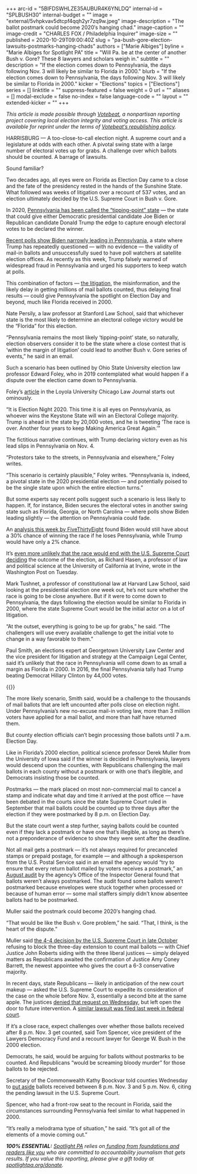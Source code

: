 +++
arc-id = "5BIFDSWHLZE35AUBUR4K6YNLDQ"
internal-id = "SPLBUSH30"
internal-budget = ""
image = "external/5vhpkvav5dtcpf4qqh2yr7zq9w.jpeg"
image-description = "The ballot postmark could become 2020′s hanging chad."
image-caption = ""
image-credit = "CHARLES FOX / Philadelphia Inquirer"
image-size = ""
published = 2020-10-29T09:00:40Z
slug = "pa-bush-gore-election-lawsuits-postmarks-hanging-chads"
authors = ["Marie Albiges"]
byline = "Marie Albiges for Spotlight PA"
title = "Will Pa. be at the center of another Bush v. Gore? These 8 lawyers and scholars weigh in."
subtitle = ""
description = "If the election comes down to Pennsylvania, the days following Nov. 3 will likely be similar to Florida in 2000."
blurb = "If the election comes down to Pennsylvania, the days following Nov. 3 will likely be similar to Florida in 2000."
kicker = "Elections"
topics = ["Elections"]
series = []
linktitle = ""
suppress-featured = false
weight = 0
url = ""
aliases = []
modal-exclude = false
no-index = false
language-code = ""
layout = ""
extended-kicker = ""
+++

<i>This article is made possible through </i><a href="http://votebeat.org/"><i>Votebeat</i></a><i>, a nonpartisan reporting project covering local election integrity and voting access. This article is available for reprint under the terms of </i><a href="https://votebeat.org/republishing/"><i>Votebeat’s republishing policy</i></a><i>.</i>

HARRISBURG — A too-close-to-call election night. A supreme court and a legislature at odds with each other. A pivotal swing state with a large number of electoral votes up for grabs. A challenge over which ballots should be counted. A barrage of lawsuits.

Sound familiar?

Two decades ago, all eyes were on Florida as Election Day came to a close and the fate of the presidency rested in the hands of the Sunshine State. What followed was weeks of litigation over a recount of 537 votes, and an election ultimately decided by the U.S. Supreme Court in Bush v. Gore.

In 2020, <a href="https://fivethirtyeight.com/features/why-pennsylvania-could-decide-the-2020-election/">Pennsylvania has been called the “tipping-point” state</a> — the state that could give either Democratic presidential candidate Joe Biden or Republican candidate Donald Trump the edge to capture enough electoral votes to be declared the winner.

<a href="https://projects.fivethirtyeight.com/polls/president-general/pennsylvania/">Recent polls show Biden narrowly leading in Pennsylvania</a>, a state where Trump has repeatedly questioned — with no evidence — the validity of mail-in ballots and unsuccessfully sued to have poll watchers at satellite election offices. As recently as this week, Trump falsely warned of widespread fraud in Pennsylvania and urged his supporters to keep watch at polls.

This combination of factors — <a href="https://www.spotlightpa.org/news/2020/10/pa-election-lawsuit-mail-ballots-republicans/">the litigation</a>, the misinformation, and the likely delay in getting millions of mail ballots counted, thus delaying final results — could give Pennsylvania the spotlight on Election Day and beyond, much like Florida received in 2000.

Nate Persily, a law professor at Stanford Law School, said that whichever state is the most likely to determine an electoral college victory would be the “Florida” for this election.

<script src="https://www.spotlightpa.org/embed.js" async></script><div data-spl-embed-version="1" data-spl-src="https://www.spotlightpa.org/embeds/newsletter/"></div>

“Pennsylvania remains the most likely ‘tipping-point’ state, so naturally, election observers consider it to be the state where a close contest that is ‘within the margin of litigation’ could lead to another Bush v. Gore series of events,” he said in an email.

Such a scenario has been outlined by Ohio State University election law professor Edward Foley, who in 2019 contemplated what would happen if a dispute over the election came down to Pennsylvania.

Foley’s <a href="https://lawecommons.luc.edu/cgi/viewcontent.cgi?article=2719&context=luclj">article</a> in the Loyola University Chicago Law Journal starts out ominously.

“It is Election Night 2020. This time it is all eyes on Pennsylvania, as whoever wins the Keystone State will win an Electoral College majority. Trump is ahead in the state by 20,000 votes, and he is tweeting ‘The race is over. Another four years to keep Making America Great Again.’”

The fictitious narrative continues, with Trump declaring victory even as his lead slips in Pennsylvania on Nov. 4.

“Protestors take to the streets, in Pennsylvania and elsewhere,” Foley writes.

“This scenario is certainly plausible,” Foley writes. “Pennsylvania is, indeed, a pivotal state in the 2020 presidential election — and potentially poised to be the single state upon which the entire election turns.”

But some experts say recent polls suggest such a scenario is less likely to happen. If, for instance, Biden secures the electoral votes in another swing state such as Florida, Georgia, or North Carolina — where polls show Biden leading slightly — the attention on Pennsylvania could fade.

An <a href="https://fivethirtyeight.com/features/is-joe-biden-toast-if-he-loses-pennsylvania/">analysis this week by FiveThirtyEight</a> found Biden would still have about a 30% chance of winning the race if he loses Pennsylvania, while Trump would have only a 2% chance.

It’s <a href="https://www.washingtonpost.com/outlook/2020/10/27/brett-kavanaugh-election-opinion/">even more unlikely that the race would end with the U.S. Supreme Court deciding</a> the outcome of the election, as Richard Hasen, a professor of law and political science at the University of California at Irvine, wrote in the Washington Post on Tuesday.

Mark Tushnet, a professor of constitutional law at Harvard Law School, said looking at the presidential election one week out, he’s not sure whether the race is going to be close anywhere. But if it were to come down to Pennsylvania, the days following the election would be similar to Florida in 2000, where the state Supreme Court would be the initial actor on a lot of litigation.

“At the outset, everything is going to be up for grabs,” he said. “The challengers will use every available challenge to get the initial vote to change in a way favorable to them.”

Paul Smith, an elections expert at Georgetown University Law Center and the vice president for litigation and strategy at the Campaign Legal Center, said it’s unlikely that the race in Pennsylvania will come down to as small a margin as Florida in 2000. In 2016, the final Pennsylvania tally had Trump beating Democrat Hillary Clinton by 44,000 votes.

{{<picture src="external/v5szg2cf6wmwby6bjrtj2bxyfw.jpeg" description="This stock photo shows an example of a &#34;hanging chad,&#34; created by an incompletely punched hole on a ballot." caption="This stock photo shows an example of a &#34;hanging chad,&#34; created by an incompletely punched hole on a ballot." credit="Getty Images">}} 

The more likely scenario, Smith said, would be a challenge to the thousands of mail ballots that are left uncounted after polls close on election night. Under Pennsylvania’s new no-excuse mail-in voting law, more than 3 million voters have applied for a mail ballot, and more than half have returned them.

But county election officials can’t begin processing those ballots until 7 a.m. Election Day.

Like in Florida’s 2000 election, political science professor Derek Muller from the University of Iowa said if the winner is decided in Pennsylvania, lawyers would descend upon the counties, with Republicans challenging the mail ballots in each county without a postmark or with one that’s illegible, and Democrats insisting those be counted.

Postmarks — the mark placed on most non-commercial mail to cancel a stamp and indicate what day and time it arrived at the post office — have been debated in the courts since the state Supreme Court ruled in September that mail ballots could be counted up to three days after the election if they were postmarked by 8 p.m. on Election Day.

But the state court went a step further, saying ballots could be counted even if they lack a postmark or have one that’s illegible, as long as there’s not a preponderance of evidence to show they were sent after the deadline.

Not all mail gets a postmark — it’s not always required for precanceled stamps or prepaid postage, for example — and although a spokesperson from the U.S. Postal Service said in an email the agency would “try to ensure that every return ballot mailed by voters receives a postmark,” an <a href="https://www.uspsoig.gov/sites/default/files/document-library-files/2020/20-225-R20.pdf">August audit</a> by the agency’s Office of the Inspector General found that ballots weren’t always postmarked. The audit found some ballots weren’t postmarked because envelopes were stuck together when processed or because of human error — some mail staffers simply didn’t know absentee ballots had to be postmarked.

Muller said the postmark could become 2020′s hanging chad.

“That would be like the Bush v. Gore problem,” he said. “That, I think, is the heart of the dispute.”

Muller said <a href="https://www.spotlightpa.org/news/2020/10/pa-mail-ballots-republican-voters-donald-trump/">the 4-4 decision by the U.S. Supreme Court in late October</a> refusing to block the three-day extension to count mail ballots — with Chief Justice John Roberts siding with the three liberal justices — simply delayed matters as Republicans awaited the confirmation of Justice Amy Coney Barrett, the newest appointee who gives the court a 6-3 conservative majority.

<script src="https://www.spotlightpa.org/embed.js" async></script><div data-spl-embed-version="1" data-spl-src="https://www.spotlightpa.org/embeds/cta/?url=https%3A%2F%2Fwww.spotlightpa.org%2Fdonate&eyebrow=BECOME%20A%20MEMBER&body=Make%20a%20gift%20today%20and%20help%20Spotlight%20PA%20continue%20to%20provide%20100%25%20essential%20reporting%20on%20the%20upcoming%20election%20in%20Pennsylvania.%20From%20court%20challenges%20to%20voter%20intimidation%2C%20our%20reporters%20are%20keeping%20watch%20for%20you.&cta=JOIN%20US%20NOW"></div>

In recent days, state Republicans — likely in anticipation of the new court makeup — asked the U.S. Supreme Court to expedite its consideration of the case on the whole before Nov. 3, essentially a second bite at the same apple. The justices <a href="https://www.spotlightpa.org/news/2020/10/pa-election-mail-ballots-us-supreme-court-denies-motion-republican-party/" target=_blank>denied that request on Wednesday</a>, but left open the door to future intervention. A <a href="https://www.spotlightpa.org/news/2020/10/pa-election-lawsuit-mail-ballots-republicans/">similar lawsuit was filed last week in federal court</a>.

If it’s a close race, expect challenges over whether those ballots received after 8 p.m. Nov. 3 get counted, said Tom Spencer, vice president of the Lawyers Democracy Fund and a recount lawyer for George W. Bush in the 2000 election.

Democrats, he said, would be arguing for ballots without postmarks to be counted. And Republicans “would be screaming bloody murder” for those ballots to be rejected.

Secretary of the Commonwealth Kathy Boockvar told counties Wednesday to <a href="https://www.supremecourt.gov/DocketPDF/20/20-542/158993/20201028140128485_Attachment%20-%20Segregation%20Guidance%2010-28-2020.pdf">put aside</a> ballots received between 8 p.m. Nov. 3 and 5 p.m. Nov. 6, citing the pending lawsuit in the U.S. Supreme Court.

Spencer, who had a front-row seat to the recount in Florida, said the circumstances surrounding Pennsylvania feel similar to what happened in 2000.

“It’s really a melodrama type of situation,” he said. “It’s got all of the elements of a movie coming out.”

<i><b>100% ESSENTIAL:</b></i><i> </i><a href="https://www.spotlightpa.org/"><i>Spotlight PA</i></a><i> relies on</i><a href="https://www.spotlightpa.org/support"><i> funding from foundations and readers like you</i></a><i> who are committed to accountability journalism that gets results. If you value this reporting, please give a gift today at </i><a href="http://spotlightpa.org/donate"><i>spotlightpa.org/donate</i></a><i>.</i>

<script src="https://www.spotlightpa.org/embed.js" async></script><div data-spl-embed-version="1" data-spl-src="https://www.spotlightpa.org/embeds/tips/?tip_text=Are%20you%20a%20Pennsylvania%20resident%20with%20a%20voting%20or%20election%20question%3F%20Send%20it%20to%20Spotlight%20PA%20and%20we'll%20do%20our%20best%20to%20answer%20it.&flag_text=election%202020"></div>
